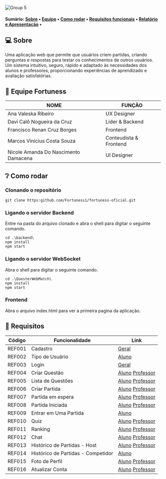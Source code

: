 ![Group 5](https://github.com/user-attachments/assets/811f7061-02b7-439f-bbdb-ba1fa2c8dffc)

<h4>
  Sumário: 
 <a href="#sobre">Sobre</a> • 
 <a href="#equipe">Equipe</a> • 
 <a href="#como-rodar">Como rodar</a> •
 <a href="#requisitos">Requisitos funcionais</a> •
 <a href="#documento">Relatório e Apresentação</a> •
</h4>

<a name="sobre"></a>

## :computer: Sobre

Uma aplicação web que permite que usuários criem partidas, criando perguntas e respostas para testar os conhecimentos de outros usuários. Um sistema intuitivo, seguro, rápido e adaptado às necessidades dos alunos e professores, proporcionando experiências de aprendizado e avaliação satisfatórias.

<a name="equipe"></a>

## :busts_in_silhouette: Equipe Fortuness

|  NOME                           |  FUNÇÃO                    |
|  ----------------------------   |  --------------------------|
|  Ana Valeska Ribeiro            |  UX Designer               | 
|  Davi Calô Nogueira da Cruz     |  Líder & Backend           |
|  Francisco Renan Cruz Borges    |  Frontend                  |
|  Marcos Vinicius Costa Souza    |  Conteudista & Frontend    |
|  Nicole Amanda Do Nascimento Damacena   |  UI Designer       |

<a name="Como rodar"></a>

## :grey_question: Como rodar

### Clonando o repositório

```shell
git clone https:github.com/Fortuness1/fortuness-oficial.git
```

### Ligando o servidor Backend
Entre na pasta do arquivo clonado e abra o shell para digitar o seguinte comando.

```shell
cd .\backend\
npm install
npm start
```

### Ligando o servidor WebSocket
Abra o shell para digitar o seguinte comando.

```shell
cd .\QuesterWebMatch\
npm install
npm start
```

### Frontend
Abra o arquivo index.html para ver a primeira pagina da aplicação.

<a name="requisitos"></a>

## :memo: Requisitos

| Código | Funcionalidade | Link |
| ---------------------------- | --------------------------| -------------------------- |
| REF001 | Cadastro | [Geral](./frontend/src/pages/register.html) |
| REF002 | Tipo de Usuário | [Aluno](./backend/src/controllers/UserController.js)|
| REF003 | Login | [Geral](./frontend/index.html)|
| REF004 | Criar Questão | [Aluno](./frontend/src/pages/lisQuestionStudent.html)  [Professor](./frontend/src/pages/lisQuestionTeacher.html)|
| REF005 | Lista de Questões | [Aluno](./frontend/src/pages/lisQuestionStudent.html)  [Professor](./frontend/src/pages/lisQuestionTeacher.html)|
| REF006 | Criar Partida | [Aluno](./frontend/src/pages/criarPartidaStudent.html)  [Professor](./frontend/src/pages/criarPartidaTeacher.html)|
| REF007 | Partida em espera | [Aluno](./frontend/src/pages/partidasGuardadasStudent.html)  [Professor](./frontend/src/pages/partidasGuardadasTeacher.html)|
| REF008 | Partida Iniciada | [Aluno](./frontend/src/pages/MatchScreen.html)  [Professor](./frontend/src/pages/MatchScreen.html)|
| REF009 | Entrar em Uma Partida | [Aluno](./frontend/src/pages/alunoHome.html)|
| REF010 | Quiz | [Aluno](./frontend/src/pages/MatchScreen.html)  [Professor](./frontend/src/pages/MatchScreen.html)|
| REF011 | Ranking | [Aluno](./frontend/src/pages/MatchScreen.html)  [Professor](./frontend/src/pages/MatchScreen.html)|
| REF012 | Chat | [Aluno](./frontend/src/pages/MatchScreen.html)  [Professor](./frontend/src/pages/MatchScreen.html)|
| REF013 | Histórico de Partidas - Host | [Aluno](./frontend/src/pages/historicoDePartidaStudent.html)  [Professor](./frontend/src/pages/historicoDePartidasTeacher.html)|
| REF014 | Histórico de Partidas - Competidor | [Aluno](./frontend/src/pages/historicoDePartidaStudent.html) |
| REF015 | Foto de Perfil | [Aluno](./frontend/src/pages/configProfileStudent.html)  [Professor](./frontend/src/pages/configProfileTeacher.html)|
| REF016 | Atualizar Conta | [Aluno](./frontend/src/pages/configProfileStudent.html)  [Professor](./frontend/src/pages/configProfileTeacher.html)|